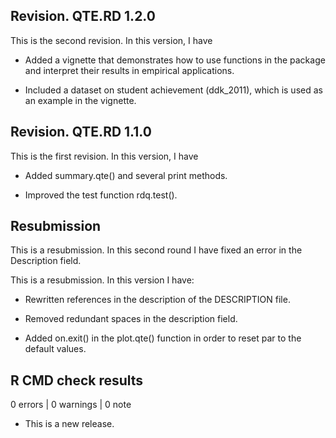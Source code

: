 ## Revision. QTE.RD 1.2.0

This is the second revision. In this version, I have

* Added a vignette that demonstrates how to use functions in the package and interpret their results in empirical applications.

* Included a dataset on student achievement (ddk_2011), which is used as an example in the vignette.

## Revision. QTE.RD 1.1.0

This is the first revision. In this version, I have

* Added summary.qte() and several print methods.

* Improved the test function rdq.test().

## Resubmission

This is a resubmission. In this second round I have fixed an error in the Description field. 

This is a resubmission. In this version I have:

* Rewritten references in the description of the DESCRIPTION file.

* Removed redundant spaces in the description field.

* Added on.exit() in the plot.qte() function in order to reset par to the default values.

## R CMD check results

0 errors | 0 warnings | 0 note

* This is a new release.
